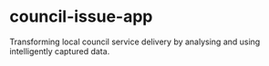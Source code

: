 # council-issue-app
Transforming local council service delivery by analysing and using intelligently captured data.
